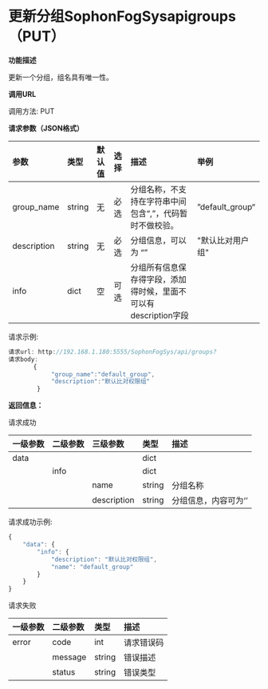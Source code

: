 # 更新分组SophonFogSysapigroups（PUT）

**功能描述**

更新一个分组，组名具有唯一性。

**调用URL**

调用方法: PUT

**请求参数（JSON格式）**

| 参数 | 类型 | 默认值 | 选择 | 描述 | 举例 |
| :--- | :--- | :--- | :--- | :--- | :--- |
| group\_name | string | 无 | 必选 | 分组名称，不支持在字符串中间包含“,”，代码暂时不做校验。 | ”default\_group“ |
| description | string | 无 | 必选 | 分组信息，可以为 “” | "默认比对用户组" |
| info | dict | 空 | 可选 | 分组所有信息保存得字段，添加得时候，里面不可以有description字段 |  |

请求示例:

```javascript
请求url: http://192.168.1.180:5555/SophonFogSys/api/groups?
请求body:
       {
            "group_name":"default_group",
            "description":"默认比对权限组"
        }
```

**返回信息：**

请求成功

| 一级参数 | 二级参数 | 三级参数 | 类型 | 描述 |
| :--- | :--- | :--- | :--- | :--- |
| data |  |  | dict |  |
|  | info |  | dict |  |
|  |  | name | string | 分组名称 |
|  |  | description | string | 分组信息，内容可为‘’ |

请求成功示例:

```javascript
{
    "data": {
        "info": {
            "description": "默认比对权限组",
            "name": "default_group"
        }
    }
}
```

请求失败

| 一级参数 | 二级参数 | 类型 | 描述 |
| :--- | :--- | :--- | :--- |
| error | code | int | 请求错误码 |
|  | message | string | 错误描述 |
|  | status | string | 错误类型 |

